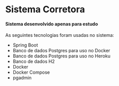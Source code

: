<h1>Sistema Corretora</h1>
<h4>Sistema desenvolvido apenas para estudo</h4>
<p>As seguintes tecnologias foram usadas no sistema:</p>
<ul>
    <li>Spring Boot</li>
    <li>Banco de dados Postgres para uso no Docker</li>
    <li>Banco de dados Postgres para uso no Heroku</li>
    <li>Banco de dados H2</li>
    <li>Docker</li>
    <li>Docker Compose</li>
    <li>pgadmin</li>
</ul>